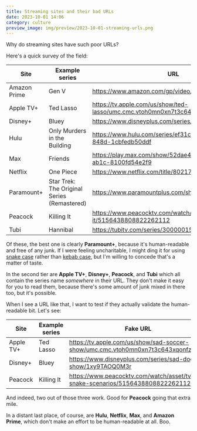 ```yaml
---
title: Streaming sites and their bad URLs
date: 2023-10-01 14:06
category: culture
preview_image: img/preview/2023-10-01-streaming-urls.png
---
```


Why do streaming sites have such poor URLs?

Here's a quick survey of the field:

| Site         | Example series                              | URL                                                                       |
|--------------|---------------------------------------------|---------------------------------------------------------------------------|
| Amazon Prime | Gen V                                       | <https://www.amazon.com/gp/video/detail/B0CBFTRGPZ/>                      |
| Apple TV+    | Ted Lasso                                   | <https://tv.apple.com/us/show/ted-lasso/umc.cmc.vtoh0mn0xn7t3c643xqonfzy> |
| Disney+      | Bluey                                       | <https://www.disneyplus.com/series/bluey/1xy9TAOQ0M3r>                    |
| Hulu         | Only Murders in the Building                | <https://www.hulu.com/series/ef31c7e1-cd0f-4e07-848d-1cbfedb50ddf>        |
| Max          | Friends                                     | <https://play.max.com/show/52dae4c7-2ab1-4bb9-ab1c-8100fd54e2f9>          |
| Netflix      | One Piece                                   | <https://www.netflix.com/title/80217863>                                  |
| Paramount+   | Star Trek: The Original Series (Remastered) | <https://www.paramountplus.com/shows/star_trek/>                          |
| Peacock      | Killing It                                  | <https://www.peacocktv.com/watch/asset/tv/killing-it/5156438808822262112> |
| Tubi         | Hannibal                                    | <https://tubitv.com/series/300000159/hannibal>                            |

Of these, the best one is clearly **Paramount+**, because it's human-readable and free of any junk.
If I were feeling uncharitable, I might ding it for using [snake case](https://en.wikipedia.org/wiki/Letter_case#Snake_case) rather than [kebab case](https://en.wikipedia.org/wiki/Letter_case#Kebab_case), but I'm willing to concede that's a matter of taste.

In the second tier are **Apple TV+**, **Disney+**, **Peacock**, and **Tubi** which all contain the series name _somewhere_ in their URL.
They don't make it easy for you to read them, because there's some amount of junk mixed in there too, but it's possible.

When I see a URL like that, I want to test if they actually validate the human-readable bit. Let's see:

| Site      | Example series | Fake URL                                                                             |
|-----------|----------------|--------------------------------------------------------------------------------------|
| Apple TV+ | Ted Lasso      | <https://tv.apple.com/us/show/sad-soccer-show/umc.cmc.vtoh0mn0xn7t3c643xqonfzy>      |
| Disney+   | Bluey          | <https://www.disneyplus.com/series/sad-dog-show/1xy9TAOQ0M3r>                        |
| Peacock   | Killing It     | <https://www.peacocktv.com/watch/asset/tv/silly-snake-scenarios/5156438808822262112> |

And indeed, two out of those three work.
Good for **Peacock** going that extra mile.

In a distant last place, of course, are **Hulu**, **Netflix**, **Max**, and **Amazon Prime**, which don't make an effort to be human-readable at all.
Boo.

